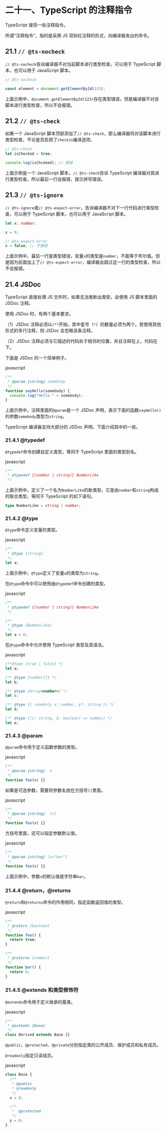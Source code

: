 
# 二十一、TypeScript 的注释指令 

TypeScript 接受一些注释指令。

所谓“注释指令”，指的是采用 JS 双斜杠注释的形式，向编译器发出的命令。

## 21.1 `// @ts-nocheck`

`// @ts-nocheck`告诉编译器不对当前脚本进行类型检查，可以用于 TypeScript 脚本，也可以用于 JavaScript 脚本。

```javascript
// @ts-nocheck

const element = document.getElementById(123);
```

上面示例中，`document.getElementById(123)`存在类型错误，但是编译器不对该脚本进行类型检查，所以不会报错。

## 21.2 `// @ts-check` 

如果一个 JavaScript 脚本顶部添加了`// @ts-check`，那么编译器将对该脚本进行类型检查，不论是否启用了`checkJs`编译选项。

```javascript
// @ts-check
let isChecked = true;

console.log(isChceked); // 报错
```

上面示例是一个 JavaScript 脚本，`// @ts-check`告诉 TypeScript 编译器对其进行类型检查，所以最后一行会报错，提示拼写错误。

## 21.3 `// @ts-ignore` 

`// @ts-ignore`或`// @ts-expect-error`，告诉编译器不对下一行代码进行类型检查，可以用于 TypeScript 脚本，也可以用于 JavaScript 脚本。

```typescript
let x: number;

x = 0;

// @ts-expect-error
x = false; // 不报错
```

上面示例中，最后一行是类型错误，变量`x`的类型是`number`，不能等于布尔值。但是因为前面加上了`// @ts-expect-error`，编译器会跳过这一行的类型检查，所以不会报错。

## 21.4 JSDoc

TypeScript 直接处理 JS 文件时，如果无法推断出类型，会使用 JS 脚本里面的 JSDoc 注释。

使用 JSDoc 时，有两个基本要求。

（1）JSDoc 注释必须以`/**`开始，其中星号（`*`）的数量必须为两个。若使用其他形式的多行注释，则 JSDoc 会忽略该条注释。

（2）JSDoc 注释必须与它描述的代码处于相邻的位置，并且注释在上，代码在下。

下面是 JSDoc 的一个简单例子。

javascript

```typescript
/**
 * @param {string} somebody
 */
function sayHello(somebody) {
  console.log("Hello " + somebody);
}
```

上面示例中，注释里面的`@param`是一个 JSDoc 声明，表示下面的函数`sayHello()`的参数`somebody`类型为`string`。

TypeScript 编译器支持大部分的 JSDoc 声明，下面介绍其中的一些。

### 21.4.1 @typedef

`@typedef`命令创建自定义类型，等同于 TypeScript 里面的类型别名。

javascript

```typescript
/**
 * @typedef {(number | string)} NumberLike
 */
```

上面示例中，定义了一个名为`NumberLike`的新类型，它是由`number`和`string`构成的联合类型，等同于 TypeScript 的如下语句。

```typescript
type NumberLike = string | number;
```

### 21.4.2 @type

`@type`命令定义变量的类型。

javascript

```typescript
/**
 * @type {string}
 */
let a;
```

上面示例中，`@type`定义了变量`a`的类型为`string`。

在`@type`命令中可以使用由`@typedef`命令创建的类型。

javascript

```typescript
/**
 * @typedef {(number | string)} NumberLike
 */

/**
 * @type {NumberLike}
 */
let a = 0;
```

在`@type`命令中允许使用 TypeScript 类型及其语法。

javascript

```typescript
/**@type {true | false} */
let a;

/** @type {number[]} */
let b;

/** @type {Array<number>} */
let c;

/** @type {{ readonly x: number, y?: string }} */
let d;

/** @type {(s: string, b: boolean) => number} */
let e;
```

### 21.4.3 @param 

`@param`命令用于定义函数参数的类型。

javascript

```typescript
/**
 * @param {string}  x
 */
function foo(x) {}
```

如果是可选参数，需要将参数名放在方括号`[]`里面。

javascript

```typescript
/**
 * @param {string}  [x]
 */
function foo(x) {}
```

方括号里面，还可以指定参数默认值。

javascript

```typescript
/**
 * @param {string} [x="bar"]
 */
function foo(x) {}
```

上面示例中，参数`x`的默认值是字符串`bar`。

### 21.4.4 @return，@returns 

`@return`和`@returns`命令的作用相同，指定函数返回值的类型。

javascript

```typescript
/**
 * @return {boolean}
 */
function foo() {
  return true;
}

/**
 * @returns {number}
 */
function bar() {
  return 0;
}
```

### 21.4.5 @extends 和类型修饰符 

`@extends`命令用于定义继承的基类。

javascript

```typescript
/**
 * @extends {Base}
 */
class Derived extends Base {}
```

`@public`、`@protected`、`@private`分别指定类的公开成员、保护成员和私有成员。

`@readonly`指定只读成员。

javascript

```typescript
class Base {
  /**
   * @public
   * @readonly
   */
  x = 0;

  /**
   *  @protected
   */
  y = 0;
}
```